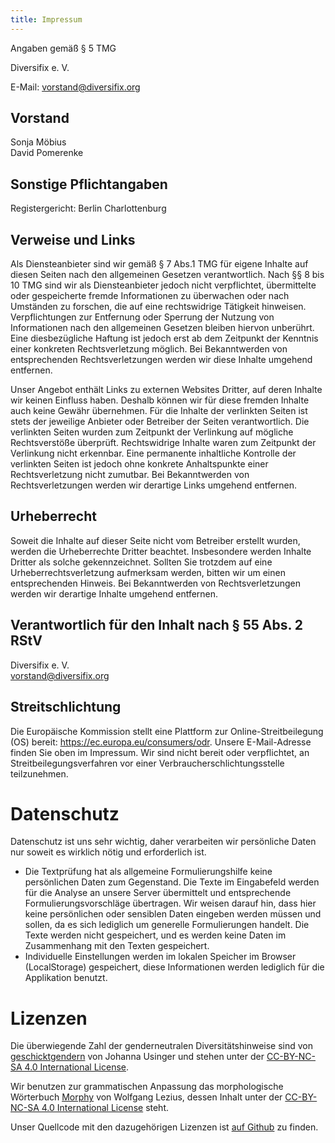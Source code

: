 ```yaml
---
title: Impressum
---
```


Angaben gemäß § 5 TMG

Diversifix e. V.

E-Mail: vorstand@diversifix.org

## Vorstand

Sonja Möbius\
David Pomerenke

## Sonstige Pflichtangaben

Registergericht: Berlin Charlottenburg

## Verweise und Links

Als Diensteanbieter sind wir gemäß § 7 Abs.1 TMG für eigene Inhalte auf
diesen Seiten nach den allgemeinen Gesetzen verantwortlich. Nach §§ 8
bis 10 TMG sind wir als Diensteanbieter jedoch nicht verpflichtet,
übermittelte oder gespeicherte fremde Informationen zu überwachen oder
nach Umständen zu forschen, die auf eine rechtswidrige Tätigkeit
hinweisen. Verpflichtungen zur Entfernung oder Sperrung der Nutzung von
Informationen nach den allgemeinen Gesetzen bleiben hiervon unberührt.
Eine diesbezügliche Haftung ist jedoch erst ab dem Zeitpunkt der
Kenntnis einer konkreten Rechtsverletzung möglich. Bei Bekanntwerden von
entsprechenden Rechtsverletzungen werden wir diese Inhalte umgehend
entfernen.

Unser Angebot enthält Links zu externen Websites Dritter, auf deren
Inhalte wir keinen Einfluss haben. Deshalb können wir für diese fremden
Inhalte auch keine Gewähr übernehmen. Für die Inhalte der verlinkten
Seiten ist stets der jeweilige Anbieter oder Betreiber der Seiten
verantwortlich. Die verlinkten Seiten wurden zum Zeitpunkt der
Verlinkung auf mögliche Rechtsverstöße überprüft. Rechtswidrige Inhalte
waren zum Zeitpunkt der Verlinkung nicht erkennbar. Eine permanente
inhaltliche Kontrolle der verlinkten Seiten ist jedoch ohne konkrete
Anhaltspunkte einer Rechtsverletzung nicht zumutbar. Bei Bekanntwerden
von Rechtsverletzungen werden wir derartige Links umgehend entfernen.

## Urheberrecht

Soweit die Inhalte auf dieser Seite nicht vom Betreiber erstellt wurden,
werden die Urheberrechte Dritter beachtet. Insbesondere werden Inhalte
Dritter als solche gekennzeichnet. Sollten Sie trotzdem auf eine
Urheberrechtsverletzung aufmerksam werden, bitten wir um einen
entsprechenden Hinweis. Bei Bekanntwerden von Rechtsverletzungen werden
wir derartige Inhalte umgehend entfernen.

## Verantwortlich für den Inhalt nach § 55 Abs. 2 RStV

Diversifix e. V.\
vorstand@diversifix.org

## Streitschlichtung

Die Europäische Kommission stellt eine Plattform zur
Online-Streitbeilegung (OS) bereit: https://ec.europa.eu/consumers/odr.
Unsere E-Mail-Adresse finden Sie oben im Impressum. Wir sind nicht
bereit oder verpflichtet, an Streitbeilegungsverfahren vor einer
Verbraucherschlichtungsstelle teilzunehmen.

# Datenschutz

Datenschutz ist uns sehr wichtig, daher verarbeiten wir persönliche
Daten nur soweit es wirklich nötig und erforderlich ist.

-   Die Textprüfung hat als allgemeine Formulierungshilfe keine
    persönlichen Daten zum Gegenstand. Die Texte im Eingabefeld werden
    für die Analyse an unsere Server übermittelt und entsprechende
    Formulierungsvorschläge übertragen. Wir weisen darauf hin, dass hier
    keine persönlichen oder sensiblen Daten eingeben werden müssen und
    sollen, da es sich lediglich um generelle Formulierungen handelt.
    Die Texte werden nicht gespeichert, und es werden keine Daten im
    Zusammenhang mit den Texten gespeichert.
-   Individuelle Einstellungen werden im lokalen Speicher im Browser
    (LocalStorage) gespeichert, diese Informationen werden lediglich für
    die Applikation benutzt.

# Lizenzen

Die überwiegende Zahl der genderneutralen Diversitätshinweise sind von
[geschicktgendern](https://geschicktgendern.de/) von Johanna
Usinger und stehen unter der [CC-BY-NC-SA 4.0 International
License](https://creativecommons.org/licenses/by-nc-sa/4.0/).

Wir benutzen zur grammatischen Anpassung das morphologische
Wörterbuch
[Morphy](https://morphy.wolfganglezius.de/download/) von Wolfgang
Lezius, dessen Inhalt unter der [CC-BY-NC-SA 4.0 International
License](https://creativecommons.org/licenses/by-nc-sa/4.0/) 
steht.

Unser Quellcode mit den dazugehörigen Lizenzen ist [auf
Github](https://github.com/diversifix/diversifix) zu finden.
